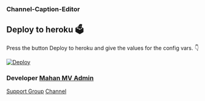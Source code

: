 ### Channel-Caption-Editor

## Deploy to heroku 🗳
Press the button Deploy to heroku and give the values for the config vars. 👇

[![Deploy](https://www.herokucdn.com/deploy/button.svg)](https://heroku.com/deploy?template=https://github.com/Ns-Bots/TG-File-Store)


### Developer [Mahan MV Admin](https://t.me/MahanMVAdmin)


[Support Group](https://t.me/Ns_Bot_supporters)
[Channel ](https://t.me/Ns_Bots_Updates)
